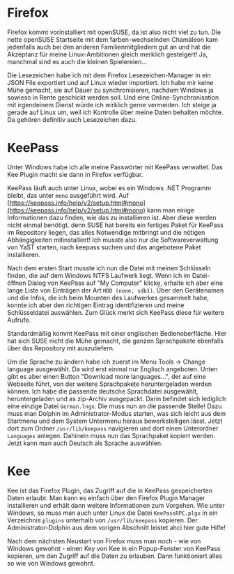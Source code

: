 # Firefox

Firefox kommt vorinstalliert mit openSUSE, da ist also nicht viel zu tun. Die nette openSUSE Startseite mit dem farben-wechselnden Chamäleon kam jedenfalls auch bei den anderen Familienmitgliedern gut an und hat die Akzeptanz für meine Linux-Ambitionen gleich merklich gesteigert! Ja, manchmal sind es auch die kleinen Spielereien...

Die Lesezeichen habe ich mit dem Firefox Lesezeichen-Manager in ein JSON File exportiert und auf Linux wieder importiert. Ich habe mir keine Mühe gemacht, sie auf Dauer zu synchronisieren, nachdem Windows ja sowieso in Rente geschickt werden soll. Und eine Online-Synchronisation mit irgendeinem Dienst würde ich wirklich gerne vermeiden. Ich steige ja gerade auf Linux um, weil ich Kontrolle über meine Daten behalten möchte. Da gehören definitiv auch Lesezeichen dazu.

# KeePass

Unter Windows habe ich alle meine Passwörter mit KeePass verwaltet. Das Kee Plugin macht sie dann in Firefox verfügbar.

KeePass läuft auch unter Linux, wobei es ein Windows .NET Programm bleibt, das unter `mono` ausgeführt wird. Auf [https://keepass.info/help/v2/setup.html#mono](https://keepass.info/help/v2/setup.html#mono) kann man einige Informationen dazu finden, wie das zu installieren ist. Aber diese werden nicht einmal benötigt. denn SUSE hat bereits ein fertiges Paket für KeePass im Repository liegen, das alles Notwendige mitbringt und die nötigen Abhängigkeiten mitinstalliert! Ich musste also nur die Softwareverwaltung von YaST starten, nach keepass suchen und das angebotene Paket installieren.

Nach dem ersten Start musste ich nun die Datei mit meinen Schlüsseln finden, die auf dem Windows NTFS Laufwerk liegt. Wenn ich im Datei-öffnen Dialog von KeePass auf "My Computer" klicke, erhalte ich aber eine lange Liste von Einträgen der Art `HDD (none, sdb1)`. Über den Gerätenamen und die Infos, die ich beim Mounten des Laufwerkes gesammelt habe, konnte ich aber den richtigen Eintrag identifizieren und meine Schlüsseldatei auswählen. Zum Glück merkt sich KeePass diese für weitere Aufrufe.

Standardmäßig kommt KeePass mit einer englischen Bedienoberfläche. Hier hat sich SUSE nicht die Mühe gemacht, die ganzen Sprachpakete ebenfalls über das Repository mit auszuliefern.

Um die Sprache zu ändern habe ich zuerst im Menu Tools -> Change language ausgewählt. Da wird erst einmal nur Englisch angeboten. Unten gibt es aber einen Button "Download more languages...", der auf eine Webseite führt, von der weitere Sprachpakete heruntergeladen werden können. Ich habe die passende deutsche Sprachdatei ausgewählt, heruntergeladen und as zip-Archiv ausgepackt. Darin befindet sich lediglich eine einzige Datei `German.lngx`. Die muss nun an die passende Stelle! Dazu muss man Dolphin im Administrator-Modus starten, was sich leicht aus dem Startmenu und dem System Untermenu heraus bewerkstelligen lässt. Jetzt dort zum Ordner `/usr/lib/keepass` navigieren und dort einen Unterordner `Languages` anlegen. Dahinein muss nun das Sprachpaket kopiert werden. Jetzt kann man auch Deutsch als Sprache auswählen.

# Kee

Kee ist das Firefox Plugin, das Zugriff auf die in KeePass gespeicherten Daten erlaubt. Man kann es einfach über den Firefox Plugin Manager installieren und erhält dann weitere Informationen zum Vorgehen. Wie unter Windows, so muss man auch unter Linux die Datei `KeePassRPC.plgx` in ein Verzeichnis `plugins` unterhalb von `/usr/lib/keepass` kopieren. Der Administrator-Dolphin aus dem vorigen Abschnitt leistet ahci hier gute Hilfe!

Nach dem nächsten Neustart von Firefox muss man noch - wie von Windows gewohnt - einen Key von Kee in ein Popup-Fenster von KeePass kopieren, um den Zugriff auf die Daten zu erlauben. Dann funktioniert alles so wie von Windows gewohnt.
